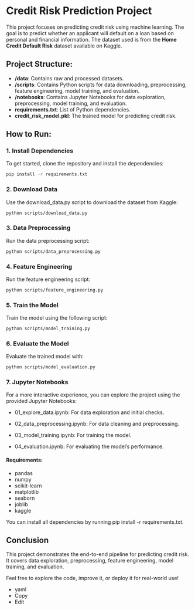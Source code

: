 # Credit Risk Prediction Project

This project focuses on predicting credit risk using machine learning. The goal is to predict whether an applicant will default on a loan based on personal and financial information. The dataset used is from the **Home Credit Default Risk** dataset available on Kaggle.

## Project Structure:

- **/data**: Contains raw and processed datasets.
- **/scripts**: Contains Python scripts for data downloading, preprocessing, feature engineering, model training, and evaluation.
- **/notebooks**: Contains Jupyter Notebooks for data exploration, preprocessing, model training, and evaluation.
- **requirements.txt**: List of Python dependencies.
- **credit_risk_model.pkl**: The trained model for predicting credit risk.

## How to Run:

### 1. Install Dependencies
To get started, clone the repository and install the dependencies:

```bash
pip install -r requirements.txt
```

### 2. Download Data
Use the download_data.py script to download the dataset from Kaggle:
```bash
python scripts/download_data.py
```

### 3. Data Preprocessing
Run the data preprocessing script:
```bash
python scripts/data_preprocessing.py
```

### 4. Feature Engineering
Run the feature engineering script:
```bash
python scripts/feature_engineering.py
```

### 5. Train the Model
Train the model using the following script:
```bash
python scripts/model_training.py
```

### 6. Evaluate the Model
Evaluate the trained model with:
```bash
python scripts/model_evaluation.py
```

### 7. Jupyter Notebooks
For a more interactive experience, you can explore the project using the provided Jupyter Notebooks:

- 01_explore_data.ipynb: For data exploration and initial checks.

- 02_data_preprocessing.ipynb: For data cleaning and preprocessing.

- 03_model_training.ipynb: For training the model.

- 04_evaluation.ipynb: For evaluating the model’s performance.

#### Requirements:
 - pandas
 - numpy
 - scikit-learn
 - matplotlib
 - seaborn
 - joblib
 - kaggle

You can install all dependencies by running pip install -r requirements.txt.

## Conclusion
This project demonstrates the end-to-end pipeline for predicting credit risk. It covers data exploration, preprocessing, feature engineering, model training, and evaluation.

Feel free to explore the code, improve it, or deploy it for real-world use!

- yaml
- Copy
- Edit
